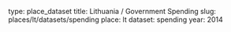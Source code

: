 type: place_dataset
title: Lithuania / Government Spending
slug: places/lt/datasets/spending
place: lt
dataset: spending
year: 2014
